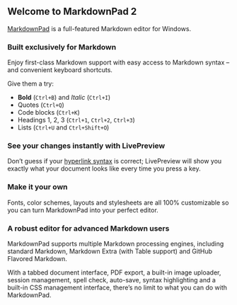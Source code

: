 ## Welcome to MarkdownPad 2

[MarkdownPad](http://markdownpad.com/) is a full-featured Markdown editor for Windows.

### Built exclusively for Markdown

Enjoy first-class Markdown support with easy access to Markdown syntax – and convenient keyboard shortcuts.

Give them a try:

- **Bold** (`Ctrl+B`) and _Italic_ (`Ctrl+I`)
- Quotes (`Ctrl+Q`)
- Code blocks (`Ctrl+K`)
- Headings 1, 2, 3 (`Ctrl+1`, `Ctrl+2`, `Ctrl+3`)
- Lists (`Ctrl+U` and `Ctrl+Shift+O`)

### See your changes instantly with LivePreview

Don’t guess if your [hyperlink syntax](http://markdownpad.com) is correct; LivePreview will show you exactly what your document looks like every time you press a key.

### Make it your own

Fonts, color schemes, layouts and stylesheets are all 100% customizable so you can turn MarkdownPad into your perfect editor.

### A robust editor for advanced Markdown users

MarkdownPad supports multiple Markdown processing engines, including standard Markdown, Markdown Extra (with Table support) and GitHub Flavored Markdown.

With a tabbed document interface, PDF export, a built-in image uploader, session management, spell check, auto-save, syntax highlighting and a built-in CSS management interface, there’s no limit to what you can do with MarkdownPad.

